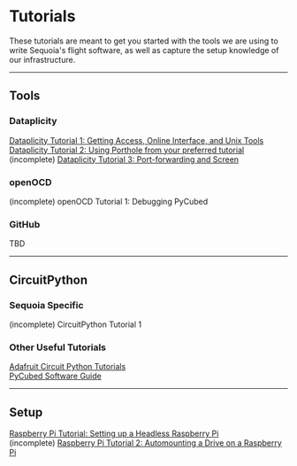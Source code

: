 # Tutorials

These tutorials are meant to get you started with the tools we are using to write Sequoia's flight software, as well as capture the setup knowledge of our infrastructure.

--------------------------------------------

## Tools
### Dataplicity
[Dataplicity Tutorial 1: Getting Access, Online Interface, and Unix Tools](dataplicity/tutorial_1.md)\
[Dataplicity Tutorial 2: Using Porthole from your preferred tutorial](dataplicity/tutorial_2.md)\
(incomplete) [Dataplicity Tutorial 3: Port-forwarding and Screen](dataplicity/tutorial_3.md)

### openOCD
(incomplete) openOCD Tutorial 1: Debugging PyCubed

### GitHub
TBD

--------------------------------------------

## CircuitPython
### Sequoia Specific
(incomplete) CircuitPython Tutorial 1 

### Other Useful Tutorials

[Adafruit Circuit Python Tutorials](https://learn.adafruit.com/welcome-to-circuitpython/what-is-circuitpython)\
[PyCubed Software Guide](https://www.notion.so/Software-4c5671853de648d6adceedceaa088a81)

--------------------------------------------

## Setup
[Raspberry Pi Tutorial: Setting up a Headless Raspberry Pi](raspberry_pi/tutorial_1.md)\
(incomplete) [Raspberry Pi Tutorial 2: Automounting a Drive on a Raspberry Pi](raspberry_pi/tutorial_2.md)